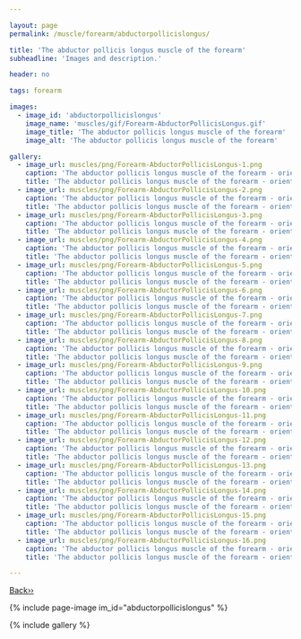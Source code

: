 ```yaml
---

layout: page
permalink: /muscle/forearm/abductorpollicislongus/

title: 'The abductor pollicis longus muscle of the forearm'
subheadline: 'Images and description.'

header: no

tags: forearm

images:
  - image_id: 'abductorpollicislongus'
    image_name: 'muscles/gif/Forearm-AbductorPollicisLongus.gif'
    image_title: 'The abductor pollicis longus muscle of the forearm'
    image_alt: 'The abductor pollicis longus muscle of the forearm' 

gallery:
  - image_url: muscles/png/Forearm-AbductorPollicisLongus-1.png
    caption: 'The abductor pollicis longus muscle of the forearm - orientation 1'
    title: 'The abductor pollicis longus muscle of the forearm - orientation 1'
  - image_url: muscles/png/Forearm-AbductorPollicisLongus-2.png
    caption: 'The abductor pollicis longus muscle of the forearm - orientation 2'
    title: 'The abductor pollicis longus muscle of the forearm - orientation 2'
  - image_url: muscles/png/Forearm-AbductorPollicisLongus-3.png
    caption: 'The abductor pollicis longus muscle of the forearm - orientation 3'
    title: 'The abductor pollicis longus muscle of the forearm - orientation 3'
  - image_url: muscles/png/Forearm-AbductorPollicisLongus-4.png
    caption: 'The abductor pollicis longus muscle of the forearm - orientation 4'
    title: 'The abductor pollicis longus muscle of the forearm - orientation 4'
  - image_url: muscles/png/Forearm-AbductorPollicisLongus-5.png
    caption: 'The abductor pollicis longus muscle of the forearm - orientation 5'
    title: 'The abductor pollicis longus muscle of the forearm - orientation 5'
  - image_url: muscles/png/Forearm-AbductorPollicisLongus-6.png
    caption: 'The abductor pollicis longus muscle of the forearm - orientation 6'
    title: 'The abductor pollicis longus muscle of the forearm - orientation 6'
  - image_url: muscles/png/Forearm-AbductorPollicisLongus-7.png
    caption: 'The abductor pollicis longus muscle of the forearm - orientation 7'
    title: 'The abductor pollicis longus muscle of the forearm - orientation 7'
  - image_url: muscles/png/Forearm-AbductorPollicisLongus-8.png
    caption: 'The abductor pollicis longus muscle of the forearm - orientation 8'
    title: 'The abductor pollicis longus muscle of the forearm - orientation 8'
  - image_url: muscles/png/Forearm-AbductorPollicisLongus-9.png
    caption: 'The abductor pollicis longus muscle of the forearm - orientation 9'
    title: 'The abductor pollicis longus muscle of the forearm - orientation 9'
  - image_url: muscles/png/Forearm-AbductorPollicisLongus-10.png
    caption: 'The abductor pollicis longus muscle of the forearm - orientation 10'
    title: 'The abductor pollicis longus muscle of the forearm - orientation 10'
  - image_url: muscles/png/Forearm-AbductorPollicisLongus-11.png
    caption: 'The abductor pollicis longus muscle of the forearm - orientation 11'
    title: 'The abductor pollicis longus muscle of the forearm - orientation 11'
  - image_url: muscles/png/Forearm-AbductorPollicisLongus-12.png
    caption: 'The abductor pollicis longus muscle of the forearm - orientation 12'
    title: 'The abductor pollicis longus muscle of the forearm - orientation 12'
  - image_url: muscles/png/Forearm-AbductorPollicisLongus-13.png
    caption: 'The abductor pollicis longus muscle of the forearm - orientation 13'
    title: 'The abductor pollicis longus muscle of the forearm - orientation 13'
  - image_url: muscles/png/Forearm-AbductorPollicisLongus-14.png
    caption: 'The abductor pollicis longus muscle of the forearm - orientation 14'
    title: 'The abductor pollicis longus muscle of the forearm - orientation 14'
  - image_url: muscles/png/Forearm-AbductorPollicisLongus-15.png
    caption: 'The abductor pollicis longus muscle of the forearm - orientation 15'
    title: 'The abductor pollicis longus muscle of the forearm - orientation 15'
  - image_url: muscles/png/Forearm-AbductorPollicisLongus-16.png
    caption: 'The abductor pollicis longus muscle of the forearm - orientation 16'
    title: 'The abductor pollicis longus muscle of the forearm - orientation 16'

---
```


[Back››](/muscle/forearm/)

{% include page-image im_id="abductorpollicislongus" %}

{% include gallery %}
